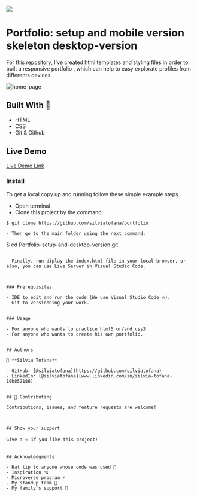![](https://img.shields.io/badge/Microverse-blueviolet)

# Portfolio: setup and mobile version skeleton desktop-version

For this repository, I've created html templates and styling files in order to built a responsive portfolio ,  which can help to easy explorate  profiles from differents devices.

![home_page](https://github.com/silviatofana/desktop-ersion/blob/work_about_myself/images/screenshot_home_page.png)

## Built With 🔨

- HTML
- CSS
- Git & Github

## Live Demo

[Live Demo Link](https://silviatofana.github.io/portfolio/)

### Install

To get a local copy up and running follow these simple example steps.
- Open terminal
- Clone this project by the command: 

```
$ git clone https://github.com/silviatofana/portfolio

- Then go to the main folder using the next command:

```
$ cd Portfolio-setup-and-desktop-version.git
```

- Finally, run diplay the index.html file in your local browser, or also, you can use Live Server in Visual Studio Code.



### Prerequisites

- IDE to edit and run the code (We use Visual Studio Code 🔥).
- Git to versionning your work.


### Usage

- For anyone who wants to practice html5 or/and css3
- For anyone who wants to create his own portfolio.


## Authors

👤 **Silvia Tofana**

- GitHub: [@silviatofana](https://github.com/silviatofana)
- LinkedIn: [@silviatofana](www.linkedin.com/in/silvia-tofana-10b852186)


## 🤝 Contributing

Contributions, issues, and feature requests are welcome!



## Show your support

Give a ⭐️ if you like this project!


## Acknowledgments

- Hat tip to anyone whose code was used 🔰
- Inspiration 💘
- Microverse program ⚡
- My standup team 🏹
- My family's support 🙌
